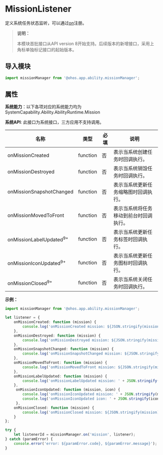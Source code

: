 # MissionListener

定义系统任务状态监听，可以通过[on](js-apis-app-ability-missionManager.md#missionmanageron)注册。

> **说明：**
> 
> 本模块首批接口从API version 8开始支持。后续版本的新增接口，采用上角标单独标记接口的起始版本。 

## 导入模块

```ts
import missionManager from '@ohos.app.ability.missionManager';
```

## 属性

**系统能力**：以下各项对应的系统能力均为SystemCapability.Ability.AbilityRuntime.Mission

**系统API**: 此接口为系统接口，三方应用不支持调用。

| 名称        | 类型                 | 必填 | 说明                                                         |
| ----------- | -------- | ---- | ------------------------------------------------------------ |
| onMissionCreated    | function               | 否   | 表示当系统创建任务时回调执行。                                |
| onMissionDestroyed   | function               | 否   | 表示当系统销毁任务时回调执行。 |
| onMissionSnapshotChanged   | function               | 否   | 表示当系统更新任务缩略图时回调执行。 |
| onMissionMovedToFront   | function               | 否   | 表示当系统将任务移动到前台时回调执行。 |
| onMissionLabelUpdated<sup>9+</sup>   | function               | 否   | 表示当系统更新任务标签时回调执行。 |
| onMissionIconUpdated<sup>9+</sup>   | function               | 否   | 表示当系统更新任务图标时回调执行。 |
| onMissionClosed<sup>9+</sup>   | function               | 否   | 表示当系统关闭任务时回调执行。 |

**示例：**
```ts
import missionManager from '@ohos.app.ability.missionManager';

let listener = {
    onMissionCreated: function (mission) {
        console.log('onMissionCreated mission: ${JSON.stringify(mission)}');
    },
    onMissionDestroyed: function (mission) {
        console.log('onMissionDestroyed mission: ${JSON.stringify(mission)}');
    },
    onMissionSnapshotChanged: function (mission) {
        console.log('onMissionSnapshotChanged mission: ${JSON.stringify(mission)}');
    },
    onMissionMovedToFront: function (mission) {
        console.log('onMissionMovedToFront mission: ${JSON.stringify(mission)}');
    },
    onMissionLabelUpdated: function (mission) {
        console.log('onMissionLabelUpdated mission: ' + JSON.stringify(mission));
    },
     onMissionIconUpdated: function (mission, icon) {
        console.log('onMissionIconUpdated mission: ' + JSON.stringify(mission));
        console.log('onMissionIconUpdated icon: ' + JSON.stringify(icon));
     },
    onMissionClosed: function (mission) {
        console.log('onMissionClosed mission: ${JSON.stringify(mission)}');
    }
};

try {
    let listenerId = missionManager.on('mission', listener);
} catch (paramError) {
    console.error('error: ${paramError.code}, ${paramError.message}');
}
```